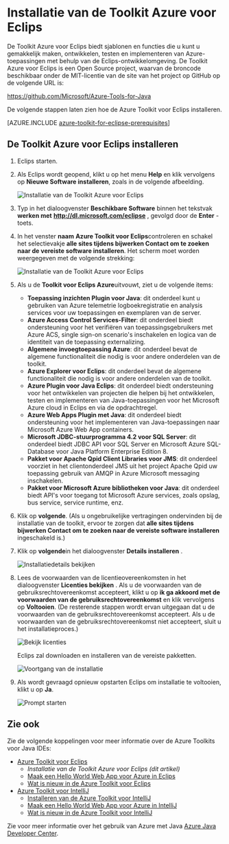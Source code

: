 <properties
    pageTitle="Installatie van de Toolkit Azure voor Eclips | Microsoft Azure"
    description="Informatie over het installeren van de Toolkit Azure voor Eclips."
    services=""
    documentationCenter="java"
    authors="rmcmurray"
    manager="wpickett"
    editor=""/>

<tags
    ms.service="multiple"
    ms.workload="na"
    ms.tgt_pltfrm="multiple"
    ms.devlang="Java"
    ms.topic="article"
    ms.date="08/11/2016" 
    ms.author="robmcm"/>

<!-- Legacy MSDN URL = https://msdn.microsoft.com/library/azure/hh690946.aspx -->

# <a name="installing-the-azure-toolkit-for-eclipse"></a>Installatie van de Toolkit Azure voor Eclips

De Toolkit Azure voor Eclips biedt sjablonen en functies die u kunt u gemakkelijk maken, ontwikkelen, testen en implementeren van Azure-toepassingen met behulp van de Eclips-ontwikkelomgeving. De Toolkit Azure voor Eclips is een Open Source project, waarvan de broncode beschikbaar onder de MIT-licentie van de site van het project op GitHub op de volgende URL is:

<https://github.com/Microsoft/Azure-Tools-for-Java>

De volgende stappen laten zien hoe de Azure Toolkit voor Eclips installeren.

[AZURE.INCLUDE [azure-toolkit-for-eclipse-prerequisites](../includes/azure-toolkit-for-eclipse-prerequisites.md)]

## <a name="to-install-the-azure-toolkit-for-eclipse"></a>De Toolkit Azure voor Eclips installeren

1. Eclips starten.

1. Als Eclips wordt geopend, klikt u op het menu **Help** en klik vervolgens op **Nieuwe Software installeren**, zoals in de volgende afbeelding.

    ![Installatie van de Toolkit Azure voor Eclips][01]

1. Typ in het dialoogvenster **Beschikbare Software** binnen het tekstvak **werken met** **http://dl.microsoft.com/eclipse** , gevolgd door de **Enter** -toets.

1. In het venster **naam** **Azure Toolkit voor Eclips**controleren en schakel het selectievakje **alle sites tijdens bijwerken Contact om te zoeken naar de vereiste software installeren**. Het scherm moet worden weergegeven met de volgende strekking:

    ![Installatie van de Toolkit Azure voor Eclips][02]

1. Als u de **Toolkit voor Eclips Azure**uitvouwt, ziet u de volgende items:

    * **Toepassing inzichten Plugin voor Java**: dit onderdeel kunt u gebruiken van Azure telemetrie logboekregistratie en analysis services voor uw toepassingen en exemplaren van de server.
    * **Azure Access Control Services-Filter**: dit onderdeel biedt ondersteuning voor het verifiëren van toepassingsgebruikers met Azure ACS, single sign-on scenario's inschakelen en logica van de identiteit van de toepassing externalizing.
    * **Algemene invoegtoepassing Azure**: dit onderdeel bevat de algemene functionaliteit die nodig is voor andere onderdelen van de toolkit.
    * **Azure Explorer voor Eclips**: dit onderdeel bevat de algemene functionaliteit die nodig is voor andere onderdelen van de toolkit.
    * **Azure Plugin voor Java Eclips**: dit onderdeel biedt ondersteuning voor het ontwikkelen van projecten die helpen bij het ontwikkelen, testen en implementeren van Java-toepassingen voor het Microsoft Azure cloud in Eclips en via de opdrachtregel.
    * **Azure Web Apps Plugin met Java**: dit onderdeel biedt ondersteuning voor het implementeren van Java-toepassingen naar Microsoft Azure Web App containers.
    * **Microsoft JDBC-stuurprogramma 4.2 voor SQL Server**: dit onderdeel biedt JDBC API voor SQL Server en Microsoft Azure SQL-Database voor Java Platform Enterprise Edition 8.
    * **Pakket voor Apache Qpid Client Libraries voor JMS**: dit onderdeel voorziet in het clientonderdeel JMS uit het project Apache Qpid uw toepassing gebruik van AMQP in Azure Microsoft messaging inschakelen.
    * **Pakket voor Microsoft Azure bibliotheken voor Java**: dit onderdeel biedt API's voor toegang tot Microsoft Azure services, zoals opslag, bus service, service runtime, enz.

1. Klik op **volgende**. (Als u ongebruikelijke vertragingen ondervinden bij de installatie van de toolkit, ervoor te zorgen dat **alle sites tijdens bijwerken Contact om te zoeken naar de vereiste software installeren** ingeschakeld is.)

1. Klik op **volgende**in het dialoogvenster **Details installeren** .

    ![Installatiedetails bekijken][03]

1. Lees de voorwaarden van de licentieovereenkomsten in het dialoogvenster **Licenties bekijken** . Als u de voorwaarden van de gebruiksrechtovereenkomst accepteert, klikt u op **ik ga akkoord met de voorwaarden van de gebruiksrechtovereenkomst** en klik vervolgens op **Voltooien**. (De resterende stappen wordt ervan uitgegaan dat u de voorwaarden van de gebruiksrechtovereenkomst accepteert. Als u de voorwaarden van de gebruiksrechtovereenkomst niet accepteert, sluit u het installatieproces.)

    ![Bekijk licenties][04]

    Eclips zal downloaden en installeren van de vereiste pakketten.

    ![Voortgang van de installatie][05]

1. Als wordt gevraagd opnieuw opstarten Eclips om installatie te voltooien, klikt u op **Ja**.

    ![Prompt starten][06]

## <a name="see-also"></a>Zie ook

Zie de volgende koppelingen voor meer informatie over de Azure Toolkits voor Java IDEs:

- [Azure Toolkit voor Eclips]
  - *Installatie van de Toolkit Azure voor Eclips (dit artikel)*
  - [Maak een Hello World Web App voor Azure in Eclips]
  - [Wat is nieuw in de Azure Toolkit voor Eclips]
- [Azure Toolkit voor IntelliJ]
  - [Installeren van de Azure Toolkit voor IntelliJ]
  - [Maak een Hello World Web App voor Azure in IntelliJ]
  - [Wat is nieuw in de Azure Toolkit voor IntelliJ]

Zie voor meer informatie over het gebruik van Azure met Java [Azure Java Developer Center].

<!-- URL List -->

[Azure Toolkit voor Eclips]: ./azure-toolkit-for-eclipse.md
[Azure Toolkit voor IntelliJ]: ./azure-toolkit-for-intellij.md
[Maak een Hello World Web App voor Azure in Eclips]: ./app-service-web/app-service-web-eclipse-create-hello-world-web-app.md
[Maak een Hello World Web App voor Azure in IntelliJ]: ./app-service-web/app-service-web-intellij-create-hello-world-web-app.md
[Installing the Azure Toolkit for Eclipse]: ./azure-toolkit-for-eclipse-installation.md
[Installeren van de Azure Toolkit voor IntelliJ]: ./azure-toolkit-for-intellij-installation.md
[Wat is nieuw in de Azure Toolkit voor Eclips]: ./azure-toolkit-for-eclipse-whats-new.md
[Wat is nieuw in de Azure Toolkit voor IntelliJ]: ./azure-toolkit-for-intellij-whats-new.md

[Azure Java Developer Center]: https://azure.microsoft.com/develop/java/

<!-- IMG List -->

[01]: ./media/azure-toolkit-for-eclipse-installation/eclipse-installation-01.png
[02]: ./media/azure-toolkit-for-eclipse-installation/eclipse-installation-02.png
[03]: ./media/azure-toolkit-for-eclipse-installation/eclipse-installation-03.png
[04]: ./media/azure-toolkit-for-eclipse-installation/eclipse-installation-04.png
[05]: ./media/azure-toolkit-for-eclipse-installation/eclipse-installation-05.png
[06]: ./media/azure-toolkit-for-eclipse-installation/eclipse-installation-06.png

